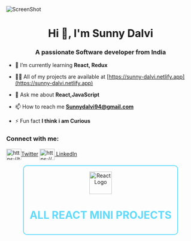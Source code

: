 ![ScreenShot](https://images.pexels.com/photos/2312369/pexels-photo-2312369.jpeg?auto=compress&cs=tinysrgb&w=1260&h=750&dpr=1)
<h1 align="center">Hi 👋, I'm Sunny Dalvi</h1>
<h3 align="center">A passionate Software developer from India</h3>

- 🌱 I’m currently learning **React, Redux**

- 👨‍💻 All of my projects are available at [https://sunny-dalvi.netlify.app](https://sunny-dalvi.netlify.app)

- 💬 Ask me about **React,JavaScript**

- 📫 How to reach me **Sunnydalvi94@gmail.com**

- ⚡ Fun fact **I think i am Curious**

<h3 align="left">Connect with me:</h3>
<p align="left">
<a href="https://twitter.com/https://twitter.com/sunnydalvi94" target="blank"><img align="center" src="https://raw.githubusercontent.com/rahuldkjain/github-profile-readme-generator/master/src/images/icons/Social/twitter.svg" alt="https://twitter.com/sunnydalvi94" height="30" width="40" />Twitter</a>
<a href="https://linkedin.com/in/https://www.linkedin.com/in/sunny-dalvi2022/" target="blank"><img align="center" src="https://raw.githubusercontent.com/rahuldkjain/github-profile-readme-generator/master/src/images/icons/Social/linked-in-alt.svg" alt="https://www.linkedin.com/in/sunny-dalvi2022/" height="30" width="40" /> LinkedIn </a>
</p>



 <div align="center">
  <a href="https://github.com/sunnydalvi94/react-learning" target="_blank" style="text-decoration: none; color: inherit;">
    <div style="border: 2px solid #61DAFB; padding: 15px; border-radius: 10px; display: inline-block;">
      <img src="https://reactnative.dev/img/header_logo.svg" alt="React Logo" width="60" height="60"/>
      <h1 style="color: #61DAFB;">ALL REACT MINI PROJECTS</h1>
    </div>
  </a>
</div>





